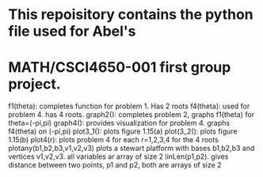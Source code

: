 # This repoisitory contains the python file used for Abel's
# MATH/CSCI4650-001 first group project.


f1(theta): completes function for problem 1. Has 2 roots
f4(theta): used for problem 4. has 4 roots.
graph2(): completes problem 2, graphs f1(theta) for theta=(-pi,pi)
graph4(): provides visualization for problem 4. graphs f4(theta) on (-pi,pi)
plot3_1(): plots figure 1.15(a)
plot(3_2(): plots figure 1.15(b)
plot4(r): plots problem 4 for each r=1,2,3,4 for the 4 roots
plotany(b1,b2,b3,v1,v2,v3) plots a stewart platform with bases b1,b2,b3 and vertices v1,v2,v3. all variables ar array of size 2
linLen(p1,p2). gives distance between two points, p1 and p2, both are arrays of size 2
